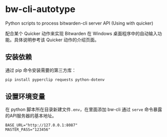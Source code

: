 # bw-cli-autotype

Python scripts to process bitwarden-cli server API (Using with quicker)

配合某个 Quicker 动作来实现 Bitwarden 在 Windows 桌面程序中的自动输入功能。具体说明参考该 Quicker 动作的介绍页面。

## 安装依赖

通过 pip 命令安装需要的第三方库：

```bash
pip install pyperclip requests python-dotenv
```

## 设置环境变量

在 python 脚本所在目录新建文件`.env`，在里面添加 bw-cli 通过 `serve` 命令暴露的API服务器的基本地址。

```properties
BASE_URL="http://127.0.0.1:8087"
MASTER_PASS="123456"
```
